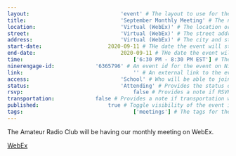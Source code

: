 ```yaml
---
layout:								'event' # The layout to use for the event page. This should never be changed.
title:								'September Monthly Meeting' # The name of the event.
location:							'Virtual (WebEx)' # The location or building of the event.
street:								'Virtual (WebEx)' # The street address of the event.
address:							'Virtual (WebEx)' # The city and state of the event.
start-date:						2020-09-11 # THe date the event will start. YYYY-MM-DD.
end-date:							2020-09-11 # THe date the event will end. YYYY-MM-DD.
time:									['6:30 PM - 8:30 PM EST'] # The time range of the event. Does not include travel. An array of times for multi-day events.
ninerengage-id:				'6365796' # An event id for the event on NinerEngage. Optional.
link:									'' # An external link to the event. Optional.
access:								'School' # Who will be able to join us for the event. Values: 'Club', 'School', or 'Public'.
status:								'Attending' # Provides the status of the event. Values: 'Attending', 'Planned', 'Cancelled'.
rsvp:									false # Provides a note if RSVP via email is required.
transportation:				false # Provides a note if transportation will be provided.
published:						true # Toggle visibility of the event in feeds.
tags:									['meetings'] # The tags for the event.
---
```



The Amateur Radio Club will be having our monthly meeting on WebEx.

[WebEx](https://uncc.webex.com/meet/bearnha3)

<!--more-->
